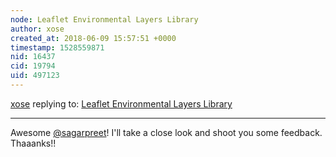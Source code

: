 ```yaml
---
node: Leaflet Environmental Layers Library
author: xose
created_at: 2018-06-09 15:57:51 +0000
timestamp: 1528559871
nid: 16437
cid: 19794
uid: 497123
---
```




[xose](../profile/xose) replying to: [Leaflet Environmental Layers Library](../notes/sagarpreet/06-06-2018/leaflet-environmental-layer-library)

----
Awesome [@sagarpreet](/profile/sagarpreet)! I'll take a close look and shoot you some feedback. Thaaanks!!